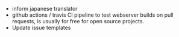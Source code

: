 * inform japanese translator
* github actions / travis CI pipeline to test webserver builds on pull requests, is usually for free for open source projects. 
* Update issue templates